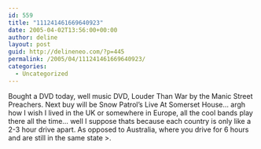 ```yaml
---
id: 559
title: "111241461669640923"
date: 2005-04-02T13:56:00+00:00
author: deline
layout: post
guid: http://delineneo.com/?p=445
permalink: /2005/04/111241461669640923/
categories:
  - Uncategorized
---
```

Bought a DVD today, well music DVD, Louder Than War by the Manic Street Preachers. Next buy will be Snow Patrol&#8217;s Live At Somerset House&#8230; argh how I wish I lived in the UK or somewhere in Europe, all the cool bands play there all the time&#8230; well I suppose thats because each country is only like a 2-3 hour drive apart. As opposed to Australia, where you drive for 6 hours and are still in the same state >.